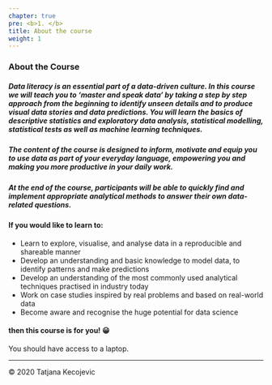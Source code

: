 ```yaml
---
chapter: true
pre: <b>1. </b>
title: About the course
weight: 1
---
```


### About the Course

##### Data literacy is an essential part of a data-driven culture. In this course we will teach you to ‘master and speak data’ by taking a step by step approach from the beginning to identify unseen details and to produce visual data stories and data predictions. You will learn the basics of descriptive statistics and exploratory data analysis, statistical modelling, statistical tests as well as machine learning techniques. 

##### The content of the course is designed to inform, motivate and equip you to use data as part of your everyday language, empowering you and making you more productive in your daily work.

##### At the end of the course, participants will be able to quickly find and implement appropriate analytical methods to answer their own data-related questions. 

#### If you would like to learn to:

* Learn to explore, visualise, and analyse data in a reproducible and shareable manner 
* Develop an understanding and basic knowledge to model data, to identify patterns and make predictions
* Develop an understanding of the most commonly used analytical techniques practised in industry today
* Work on case studies inspired by real problems and based on real-world data
* Become aware and recognise the huge potential for data science

#### then this course is for you! 😀

You should have access to a laptop.


-----------------------------
© 2020 Tatjana Kecojevic